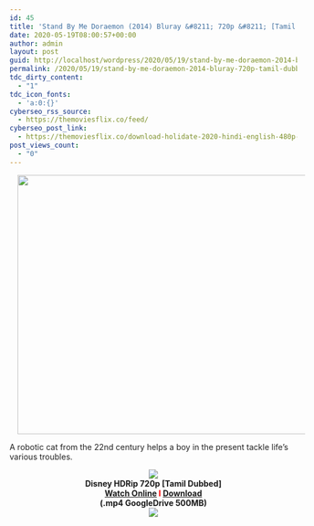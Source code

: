 ```yaml
---
id: 45
title: 'Stand By Me Doraemon (2014) Bluray &#8211; 720p &#8211; [Tamil Dubbed] &#8211; x264 &#8211; 500MB'
date: 2020-05-19T08:00:57+00:00
author: admin
layout: post
guid: http://localhost/wordpress/2020/05/19/stand-by-me-doraemon-2014-bluray-720p-tamil-dubbed-x264-500mb/
permalink: /2020/05/19/stand-by-me-doraemon-2014-bluray-720p-tamil-dubbed-x264-500mb/
tdc_dirty_content:
  - "1"
tdc_icon_fonts:
  - 'a:0:{}'
cyberseo_rss_source:
  - https://themoviesflix.co/feed/
cyberseo_post_link:
  - https://themoviesflix.co/download-holidate-2020-hindi-english-480p-720p-1080p/
post_views_count:
  - "0"
---
```

<div dir="ltr" style="text-align: left;" trbidi="on">
  <div class="separator" style="clear: both; text-align: center;">
    <a href="https://4.bp.blogspot.com/-bMh5P4_hsNI/XJyhrJTSHQI/AAAAAAAAAXs/NecbMFWxpp0UeJn7nqtHEC17wjoI7RFgACLcBGAs/s1600/vY9NfTE.jpg" imageanchor="1" style="margin-left: 1em; margin-right: 1em;"><img loading="lazy" border="0" data-original-height="682" data-original-width="960" height="454" src="https://4.bp.blogspot.com/-bMh5P4_hsNI/XJyhrJTSHQI/AAAAAAAAAXs/NecbMFWxpp0UeJn7nqtHEC17wjoI7RFgACLcBGAs/s640/vY9NfTE.jpg" width="640" /></a>
  </div>
  
  <p>
    <span style="background-color: white; color: #222222; font-family: "arial" , sans-serif; font-size: x-small;">A robotic cat from the 22nd century helps a boy in the present tackle life&#8217;s various troubles.</span>
  </p>
  
  <div class="separator" style="clear: both; text-align: center;">
    <a href="https://2.bp.blogspot.com/-fai1ZuUwnbA/XIjy2aT4irI/AAAAAAAAANw/WFW0YRK47_8GLAt3pPBSzBk0GJA6Mk5fgCPcBGAYYCw/s1600/torrborder.gif" imageanchor="1" style="margin-left: 1em; margin-right: 1em;"><img border="0" data-original-height="3" data-original-width="500" src="https://2.bp.blogspot.com/-fai1ZuUwnbA/XIjy2aT4irI/AAAAAAAAANw/WFW0YRK47_8GLAt3pPBSzBk0GJA6Mk5fgCPcBGAYYCw/s1600/torrborder.gif" /></a>
  </div>
  
  <div class="separator" style="clear: both; text-align: center;">
    <b><span style="font-family: "arial" , "helvetica" , sans-serif; font-size: large;">Disney HDRip 720p [Tamil Dubbed]</span></b>
  </div>
  
  <div class="separator" style="clear: both; text-align: center;">
    <b><span style="font-family: "arial" , "helvetica" , sans-serif; font-size: large;"><a href="https://drive.google.com/open?id=1KPyFAKaOO35jcOq_uFXCSZkDNUnVM2wy" target="_blank" rel="noopener noreferrer">Watch Online</a> <span style="color: red;">I</span> <a href="https://drive.google.com/open?id=1KPyFAKaOO35jcOq_uFXCSZkDNUnVM2wy" target="_blank" rel="noopener noreferrer">Download</a></span></b>
  </div>
  
  <div class="separator" style="clear: both; text-align: center;">
    <b><span style="font-family: "arial" , "helvetica" , sans-serif; font-size: large;">(.mp4 GoogleDrive 500MB)</span></b>
  </div>
  
  <div style="text-align: center;">
    <img src="https://2.bp.blogspot.com/-fai1ZuUwnbA/XIjy2aT4irI/AAAAAAAAANw/WFW0YRK47_8GLAt3pPBSzBk0GJA6Mk5fgCPcBGAYYCw/s1600/torrborder.gif" />
  </div>
</div>